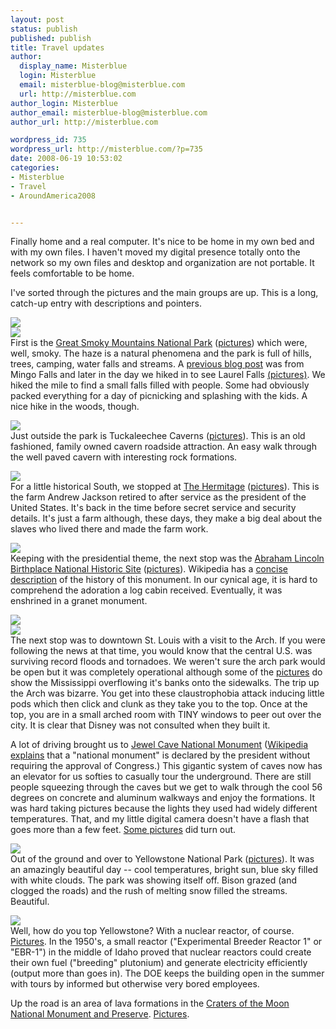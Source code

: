 ```yaml
---
layout: post
status: publish
published: publish
title: Travel updates
author:
  display_name: Misterblue
  login: Misterblue
  email: misterblue-blog@misterblue.com
  url: http://misterblue.com
author_login: Misterblue
author_email: misterblue-blog@misterblue.com
author_url: http://misterblue.com

wordpress_id: 735
wordpress_url: http://misterblue.com/?p=735
date: 2008-06-19 10:53:02
categories:
- Misterblue
- Travel
- AroundAmerica2008


---
```

Finally home and a real computer. It's nice to be home in my own
bed and with my own files. 
I haven't moved my digital presence totally onto the network
so my own files and desktop and organization are not portable.
It feels comfortable to be home.
<p>
I've sorted through the pictures and the main groups are up.
This is a long, catch-up entry with descriptions and pointers.
</p>
<p>
<div class="g2image_float_left"><a href="/images/oldimages/4762.jpg"><img src="/images/oldimages/thumb/4762.jpg" class="oldImageThumb"/></a></div><div class="g2image_float_right"><a href="/images/oldimages/4801"><img src="/images/oldimages/thumb/4801" class="oldImageThumb"/></a></div>First is the
<a href="http://www.nps.gov/grsm/">Great Smoky Mountains National Park</a>
(<a href="http://pics.misterblue.com/v/20080500-Trip/20080609-GreatSmokyMtns/">pictures</a>)
which were, well, smoky.
The haze is a natural phenomena and the park is full of hills, trees,
camping, water falls and streams.
A 
<a href="http://misterblue.com/wwpp/archives/20080609-mingo-falls">previous blog post</a>
was from Mingo Falls
and later in the day we hiked in to see Laurel Falls
<a href="http://pics.misterblue.com/v/20080500-Trip/20080609-LaurelFalls/">(pictures)</a>.
We hiked the mile to find a small falls filled with people. 
Some had obviously packed everything for a day of picnicking 
and splashing with the kids. A nice hike in the woods, though.
</p>
<p>
<div class="g2image_float_left"><a href="/images/oldimages/4869.jpg"><img src="/images/oldimages/thumb/4869.jpg" class="oldImageThumb"/></a></div>Just outside the park is Tuckaleechee Caverns
(<a href="http://pics.misterblue.com/v/20080500-Trip/20080609-TuckaleecheeCaverns/">pictures</a>).
This is an old fashioned, family owned cavern roadside attraction.
An easy walk through the well paved cavern with interesting rock
formations.
</p>
<p>
<div class="g2image_float_left"><a href="/images/oldimages/4913.jpg"><img src="/images/oldimages/thumb/4913.jpg" class="oldImageThumb"/></a></div>For a little historical South, we stopped at
<a href="http://www.thehermitage.com/">The Hermitage</a>
(<a href="http://pics.misterblue.com/v/20080500-Trip/20080610-Hermitage/">pictures</a>).
This is the farm Andrew Jackson retired to after
service as the president of the United States.
It's back in the time before secret service and security
details. It's just a farm although, these days, they make a big
deal about the slaves who lived there and made the farm work.
</p>
<p>
<div class="g2image_float_right"><a href="/images/oldimages/5017.jpg"><img src="/images/oldimages/thumb/5017.jpg" class="oldImageThumb"/></a></div>Keeping with the presidential theme, the next stop was the
<a href="http://www.nps.gov/abli/">Abraham Lincoln Birthplace National Historic Site</a>
(<a href="http://pics.misterblue.com/v/20080500-Trip/20080610-LincolnCabin/">pictures</a>).
Wikipedia has a
<a href="http://en.wikipedia.org/wiki/Abraham_Lincoln_Birthplace_National_Historic_Site">concise description</a>
of the history of this monument.
In our cynical age, it is hard to comprehend the adoration a
log cabin received. Eventually, it was enshrined in a granet monument.
</p>
<p>
<div class="g2image_float_left"><a href="/images/oldimages/5094.jpg"><img src="/images/oldimages/thumb/5094.jpg" class="oldImageThumb"/></a></div><div class="g2image_float_right"><a href="/images/oldimages/5118"><img src="/images/oldimages/thumb/5118" class="oldImageThumb"/></a></div>The next stop was to downtown St. Louis with a visit to the Arch.
If you were following the news at that time, you would know that the
central U.S. was surviving record floods and tornadoes.
We weren't sure the arch park would be open but it was completely
operational although some of the 
<a href="http://pics.misterblue.com/v/20080500-Trip/20080611-StLouis/">pictures</a>
do show the Mississippi overflowing it's banks onto the sidewalks.
The trip up the Arch was bizarre.
You get into these claustrophobia attack inducing little pods which
then click and clunk as they take you to the top.
Once at the top, you are in a small arched room with
TINY windows to peer out over the city.
It is clear that Disney was not consulted when they built it.
</p>
<p>
A lot of driving brought us to 
<a href="http://www.nps.gov/jeca/">Jewel Cave National Monument</a>
(<a href="http://en.wikipedia.org/wiki/U.S._National_Monument">Wikipedia explains</a>
that a "national monument" is declared by the
president without requiring the approval of Congress.)
This gigantic system of caves now has an elevator for us softies
to casually tour the underground.
There are still people squeezing through the caves but we get to
walk through the cool 56 degrees on concrete and aluminum walkways
and enjoy the formations.
It was hard taking pictures because the lights they used
had widely different temperatures.
That, and my little digital camera doesn't have a flash that
goes more than a few feet.
<a href="http://pics.misterblue.com/v/20080500-Trip/20080613-JewelCave/">Some pictures</a>
did turn out.
</p>
<p>
<div class="g2image_float_left"><a href="/images/oldimages/5365.jpg"><img src="/images/oldimages/thumb/5365.jpg" class="oldImageThumb"/></a></div>Out of the ground and over to Yellowstone National Park
(<a href="http://pics.misterblue.com/v/20080500-Trip/20080614-Yellowstone/">pictures</a>).
It was an amazingly beautiful day -- cool temperatures, bright sun,
blue sky filled with white clouds.
The park was showing itself off.
Bison grazed (and clogged the roads) and the rush of melting snow filled
the streams.
Beautiful.
</p>
<p>
<div class="g2image_float_right"><a href="/images/oldimages/5559.jpg"><img src="/images/oldimages/thumb/5559.jpg" class="oldImageThumb"/></a></div>Well, how do you top Yellowstone?
With a nuclear reactor, of course.
<a href="http://pics.misterblue.com/v/20080500-Trip/20080615-EBR1/">Pictures</a>.
In the 1950's, a small reactor 
("Experimental Breeder Reactor 1" or "EBR-1")
in the middle of Idaho 
proved that nuclear reactors could create their own fuel 
("breeding" plutonium) and generate electricity efficiently 
(output more than goes in). 
The DOE keeps the building open in the summer with tours by informed but otherwise very bored
employees.
</p>
<p>
Up the road is an area of lava formations in the
<a href="http://www.nps.gov/crmo/">Craters of the Moon National Monument and Preserve</a>.
<a href="http://pics.misterblue.com/v/20080500-Trip/20080615-CratersOfTheMoon/">Pictures</a>.
</p>


